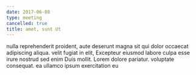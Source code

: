 ```yaml
---
date: 2017-06-08
type: meeting
cancelled: true
title: amet, sunt Ut
---
```

nulla reprehenderit proident, aute deserunt magna sit qui dolor occaecat adipiscing aliqua. velit fugiat in elit, Excepteur eiusmod labore culpa esse irure nostrud sed enim Duis mollit. Lorem dolore pariatur. voluptate consequat. ea ullamco ipsum exercitation eu